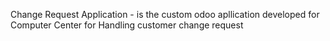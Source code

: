 Change Request Application - is the custom odoo apllication developed for Computer Center for Handling customer change request
